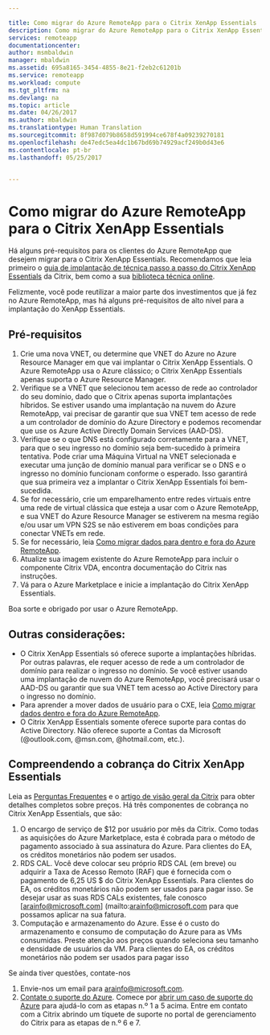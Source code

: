 ```yaml
---

title: Como migrar do Azure RemoteApp para o Citrix XenApp Essentials | Microsoft Docs
description: Como migrar do Azure RemoteApp para o Citrix XenApp Essentials
services: remoteapp
documentationcenter: 
author: msmbaldwin
manager: mbaldwin
ms.assetid: 695a8165-3454-4855-8e21-f2eb2c61201b
ms.service: remoteapp
ms.workload: compute
ms.tgt_pltfrm: na
ms.devlang: na
ms.topic: article
ms.date: 04/26/2017
ms.author: mbaldwin
ms.translationtype: Human Translation
ms.sourcegitcommit: 8f987d079b8658d591994ce678f4a09239270181
ms.openlocfilehash: de47edc5ea4dc1b67bd69b74929acf249b0d43e6
ms.contentlocale: pt-br
ms.lasthandoff: 05/25/2017


---
```


# <a name="how-to-migrate-from-azure-remoteapp-to-citrix-xenapp-essentials"></a>Como migrar do Azure RemoteApp para o Citrix XenApp Essentials

Há alguns pré-requisitos para os clientes do Azure RemoteApp que desejem migrar para o Citrix XenApp Essentials.  Recomendamos que leia primeiro o [guia de implantação de técnica passo a passo do Citrix XenApp Essentials](https://docs.citrix.com/content/dam/docs/en-us/citrix-cloud/downloads/xenapp-essentials-deployment-guide.pdf) da Citrix, bem como a sua [biblioteca técnica online](http://docs.citrix.com/en-us/citrix-cloud/xenapp-and-xendesktop-service/xenapp-essentials.html). 

Felizmente, você pode reutilizar a maior parte dos investimentos que já fez no Azure RemoteApp, mas há alguns pré-requisitos de alto nível para a implantação do XenApp Essentials.

## <a name="prerequisites"></a>Pré-requisitos

1. Crie uma nova VNET, ou determine que VNET do Azure no Azure Resource Manager em que vai implantar o Citrix XenApp Essentials. O Azure RemoteApp usa o Azure clássico; o Citrix XenApp Essentials apenas suporta o Azure Resource Manager.  
2. Verifique se a VNET que selecionou tem acesso de rede ao controlador do seu domínio, dado que o Citrix apenas suporta implantações híbridos. Se estiver usando uma implantação na nuvem do Azure RemoteApp, vai precisar de garantir que sua VNET tem acesso de rede a um controlador de domínio do Azure Directory e podemos recomendar que use os Azure Active Directly Domain Services (AAD-DS). 
3. Verifique se o que DNS está configurado corretamente para a VNET, para que o seu ingresso no domínio seja bem-sucedido à primeira tentativa. Pode criar uma Máquina Virtual na VNET selecionada e executar uma junção de domínio manual para verificar se o DNS e o ingresso no domínio funcionam conforme o esperado. Isso garantirá que sua primeira vez a implantar o Citrix XenApp Essentials foi bem-sucedida. 
4. Se for necessário, crie um emparelhamento entre redes virtuais entre uma rede de virtual clássica que esteja a usar com o Azure RemoteApp, e sua VNET do Azure Resource Manager se estiverem na mesma região e/ou usar um VPN S2S se não estiverem em boas condições para conectar VNETs em rede. 
5. Se for necessário, leia [Como migrar dados para dentro e fora do Azure RemoteApp](remoteapp-migrate.md). 
6. Atualize sua imagem existente do Azure RemoteApp para incluir o componente Citrix VDA, encontra documentação do Citrix nas instruções. 
7. Vá para o Azure Marketplace e inicie a implantação do Citrix XenApp Essentials.

Boa sorte e obrigado por usar o Azure RemoteApp. 

## <a name="other-considerations"></a>Outras considerações:

- O Citrix XenApp Essentials só oferece suporte a implantações híbridas. Por outras palavras, ele requer acesso de rede a um controlador de domínio para realizar o ingresso no domínio. Se você estiver usando uma implantação de nuvem do Azure RemoteApp, você precisará usar o AAD-DS ou garantir que sua VNET tem acesso ao Active Directory para o ingresso no domínio. 
- Para aprender a mover dados de usuário para o CXE, leia [Como migrar dados dentro e fora do Azure RemoteApp](remoteapp-migrate.md). 
- O Citrix XenApp Essentials somente oferece suporte para contas do Active Directory. Não oferece suporte a Contas da Microsoft (@outlook.com, @msn.com, @hotmail.com, etc.). 

## <a name="understanding-billing-for-citrix-xenapp-essentials"></a>Compreendendo a cobrança do Citrix XenApp Essentials 

Leia as [Perguntas Frequentes](https://www.citrix.com/global-partners/microsoft/resources/xenapp-essentials-faq.html#tab-30699) e o [artigo de visão geral da Citrix](https://www.citrix.com/global-partners/microsoft/remote-app.html) para obter detalhes completos sobre preços. Há três componentes de cobrança no Citrix XenApp Essentials, que são:

1. O encargo de serviço de $12 por usuário por mês da Citrix. Como todas as aquisições do Azure Marketplace, esta é cobrada para o método de pagamento associado à sua assinatura do Azure. Para clientes do EA, os créditos monetários não podem ser usados. 
2. RDS CAL. Você deve colocar seu próprio RDS CAL (em breve) ou adquirir a Taxa de Acesso Remoto (RAF) que é fornecida com o pagamento de 6,25 US $ do Citrix XenApp Essentials. Para clientes do EA, os créditos monetários não podem ser usados para pagar isso. Se desejar usar as suas RDS CALs existentes, fale conosco [arainfo@microsoft.com] (mailto:arainfo@microsoft.com para que possamos aplicar na sua fatura. 
3. Computação e armazenamento do Azure. Esse é o custo do armazenamento e consumo de computação do Azure para as VMs consumidas. Preste atenção aos preços quando seleciona seu tamanho e densidade de usuários da VM. Para clientes do EA, os créditos monetários não podem ser usados para pagar isso

Se ainda tiver questões, contate-nos
1. Envie-nos um email para [arainfo@microsoft.com](mailto:arainfo@microsoft.com).
2. [Contate o suporte do Azure](https://portal.azure.com/?#blade/Microsoft_Azure_Support/HelpAndSupportBlade). Comece por [abrir um caso de suporte do Azure](https://portal.azure.com/?#blade/Microsoft_Azure_Support/HelpAndSupportBlade) para ajudá-lo com as etapas n.º 1 a 5 acima. Entre em contato com a Citrix abrindo um tíquete de suporte no portal de gerenciamento do Citrix para as etapas de n.º 6 e 7. 

